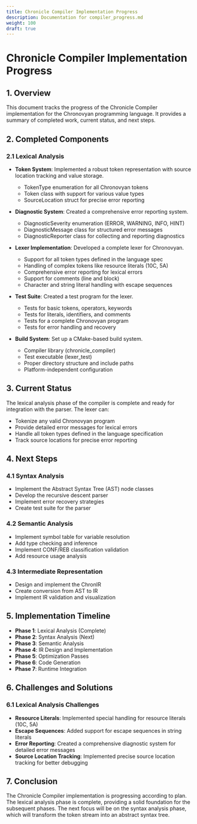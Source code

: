 ```yaml
---
title: Chronicle Compiler Implementation Progress
description: Documentation for compiler_progress.md
weight: 100
draft: true
---
```


# Chronicle Compiler Implementation Progress

## 1. Overview

This document tracks the progress of the Chronicle Compiler implementation for the Chronovyan programming language. It provides a summary of completed work, current status, and next steps.

## 2. Completed Components

### 2.1 Lexical Analysis

- **Token System**: Implemented a robust token representation with source location tracking and value storage.
  - TokenType enumeration for all Chronovyan tokens
  - Token class with support for various value types
  - SourceLocation struct for precise error reporting

- **Diagnostic System**: Created a comprehensive error reporting system.
  - DiagnosticSeverity enumeration (ERROR, WARNING, INFO, HINT)
  - DiagnosticMessage class for structured error messages
  - DiagnosticReporter class for collecting and reporting diagnostics

- **Lexer Implementation**: Developed a complete lexer for Chronovyan.
  - Support for all token types defined in the language spec
  - Handling of complex tokens like resource literals (10C, 5A)
  - Comprehensive error reporting for lexical errors
  - Support for comments (line and block)
  - Character and string literal handling with escape sequences

- **Test Suite**: Created a test program for the lexer.
  - Tests for basic tokens, operators, keywords
  - Tests for literals, identifiers, and comments
  - Tests for a complete Chronovyan program
  - Tests for error handling and recovery

- **Build System**: Set up a CMake-based build system.
  - Compiler library (chronicle_compiler)
  - Test executable (lexer_test)
  - Proper directory structure and include paths
  - Platform-independent configuration

## 3. Current Status

The lexical analysis phase of the compiler is complete and ready for integration with the parser. The lexer can:

- Tokenize any valid Chronovyan program
- Provide detailed error messages for lexical errors
- Handle all token types defined in the language specification
- Track source locations for precise error reporting

## 4. Next Steps

### 4.1 Syntax Analysis

- Implement the Abstract Syntax Tree (AST) node classes
- Develop the recursive descent parser
- Implement error recovery strategies
- Create test suite for the parser

### 4.2 Semantic Analysis

- Implement symbol table for variable resolution
- Add type checking and inference
- Implement CONF/REB classification validation
- Add resource usage analysis

### 4.3 Intermediate Representation

- Design and implement the ChronIR
- Create conversion from AST to IR
- Implement IR validation and visualization

## 5. Implementation Timeline

- **Phase 1**: Lexical Analysis (Complete)
- **Phase 2**: Syntax Analysis (Next)
- **Phase 3**: Semantic Analysis
- **Phase 4**: IR Design and Implementation
- **Phase 5**: Optimization Passes
- **Phase 6**: Code Generation
- **Phase 7**: Runtime Integration

## 6. Challenges and Solutions

### 6.1 Lexical Analysis Challenges

- **Resource Literals**: Implemented special handling for resource literals (10C, 5A)
- **Escape Sequences**: Added support for escape sequences in string literals
- **Error Reporting**: Created a comprehensive diagnostic system for detailed error messages
- **Source Location Tracking**: Implemented precise source location tracking for better debugging

## 7. Conclusion

The Chronicle Compiler implementation is progressing according to plan. The lexical analysis phase is complete, providing a solid foundation for the subsequent phases. The next focus will be on the syntax analysis phase, which will transform the token stream into an abstract syntax tree.